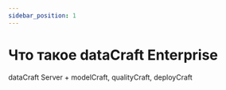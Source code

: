 ```yaml
---
sidebar_position: 1
---
```


# Что такое dataCraft Enterprise
dataCraft Server + modelCraft, qualityCraft, deployCraft
